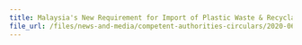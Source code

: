 ```yaml
---
title: Malaysia's New Requirement for Import of Plastic Waste & Recyclables
file_url: /files/news-and-media/competent-authorities-circulars/2020-06-30-CA.pdf
---
```

